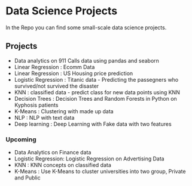 # Data Science Projects

In the Repo you can find some small-scale data science projects. 

## Projects
- Data analytics on 911 Calls data using pandas and seaborn
- Linear Regression : Ecomm Data 
- Linear Regression : US Housing price prediction
- Logistic Regression : Titanic data - Predicting the passegners who survived/not survived the disaster
- KNN : classified data - predict class for new data points using KNN
- Decision Trees : Decision Trees and Random Forests in Python on Kyphosis patients
- K-Means : Clustering with made up data
- NLP : NLP with text data
- Deep learning : Deep Learning with Fake data with two features

### Upcoming 
- Data Analytics on Finance data
- Logistic Regression: Logistic Regression on Advertising Data
- KNN : KNN concepts on classified data
- K-Means : Use K-Means to cluster universities into two group, Private and Public

